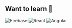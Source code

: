 





## Want to learn 📕

![Firebase](https://img.shields.io/badge/TypeScript-007ACC?style=for-the-badge&logo=typescript&logoColor=white)
![React](https://img.shields.io/badge/PHP-777BB4?style=for-the-badge&logo=php&logoColor=white)
![Angular](https://img.shields.io/badge/angular-%23DD0031.svg?style=for-the-badge&logo=angular&logoColor=white)
<br><br>







